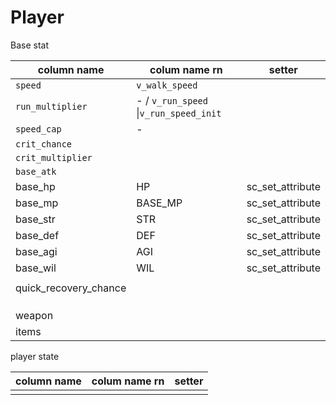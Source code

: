 # Player
Base stat

| column name           | colum name rn                          | setter           |
| --------------------- | -------------------------------------- | ---------------- |
| `speed`               | `v_walk_speed`                         |                  |
| `run_multiplier`      | - / `v_run_speed` \|`v_run_speed_init` |                  |
| `speed_cap`           | -                                      |                  |
| `crit_chance`         |                                        |                  |
| `crit_multiplier`     |                                        |                  |
| `base_atk`            |                                        |                  |
| base_hp               | HP                                     | sc_set_attribute |
| base_mp               | BASE_MP                                | sc_set_attribute |
| base_str              | STR                                    | sc_set_attribute |
| base_def              | DEF                                    | sc_set_attribute |
| base_agi              | AGI                                    | sc_set_attribute |
| base_wil              | WIL                                    | sc_set_attribute |
|                       |                                        |                  |
| quick_recovery_chance |                                        |                  |
|                       |                                        |                  |
|                       |                                        |                  |
|                       |                                        |                  |
| weapon                |                                        |                  |
| items                 |                                        |                  |

player state

| column name | colum name rn | setter |
| ----------- | ------------- | ------ |
|             |               |        |
